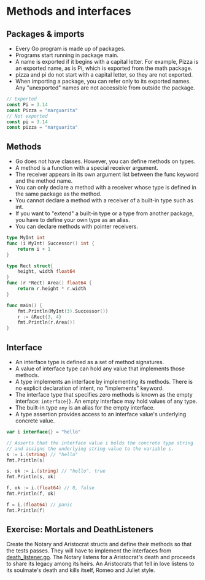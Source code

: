 # Methods and interfaces

## Packages & imports

- Every Go program is made up of packages.
- Programs start running in package main. 
- A name is exported if it begins with a capital letter. For example, Pizza is an exported name, as is Pi, which is exported from the math package.
- pizza and pi do not start with a capital letter, so they are not exported.
- When importing a package, you can refer only to its exported names. Any "unexported" names are not accessible from outside the package. 
```go
// Exported
const Pi = 3.14
const Pizza = "marguarita"
// Not exported
const pi = 3.14
const pizza = "marguarita"
```

## Methods

- Go does not have classes. However, you can define methods on types.
- A method is a function with a special receiver argument.
- The receiver appears in its own argument list between the func keyword and the method name. 
- You can only declare a method with a receiver whose type is defined in the same package as the method.
- You cannot declare a method with a receiver of a built-in type such as int.
- If you want to "extend" a built-in type or a type from another package, you have to define your own type as an alias.
- You can declare methods with pointer receivers.
```go
type MyInt int
func (i MyInt) Successor() int {
    return i + 1
}

type Rect struct{
    height, width float64
}
func (r *Rect) Area() float64 {
    return r.height * r.width
}

func main() {
    fmt.Println(MyInt(3).Successor())
    r := &Rect{3, 4}
    fmt.Println(r.Area())
}
```

## Interface

- An interface type is defined as a set of method signatures.
- A value of interface type can hold any value that implements those methods.
- A type implements an interface by implementing its methods. There is no explicit declaration of intent, no "implements" keyword. 
- The interface type that specifies zero methods is known as the empty interface: `interface{}`. An empty interface may hold values of any type.
- The built-in type `any` is an alias for the empty interface.
- A type assertion provides access to an interface value's underlying concrete value.
```go
var i interface{} = "hello"

// Asserts that the interface value i holds the concrete type string
// and assigns the underlying string value to the variable s.
s := i.(string) // "hello"
fmt.Println(s)

s, ok := i.(string) // "hello", true
fmt.Println(s, ok)

f, ok := i.(float64) // 0, false
fmt.Println(f, ok)

f = i.(float64) // panic
fmt.Println(f)
```

## Exercise: Mortals and DeathListeners

Create the Notary and Aristocrat structs and define their methods so that the tests passes.
They will have to implement the interfaces from [death_listener.go](death_listener.go).
The Notary listens for a Aristocrat's death and proceeds to share its legacy among its heirs.
An Aristocrats that fell in love listens to its soulmate's death and kills itself, Romeo and Juliet style.
